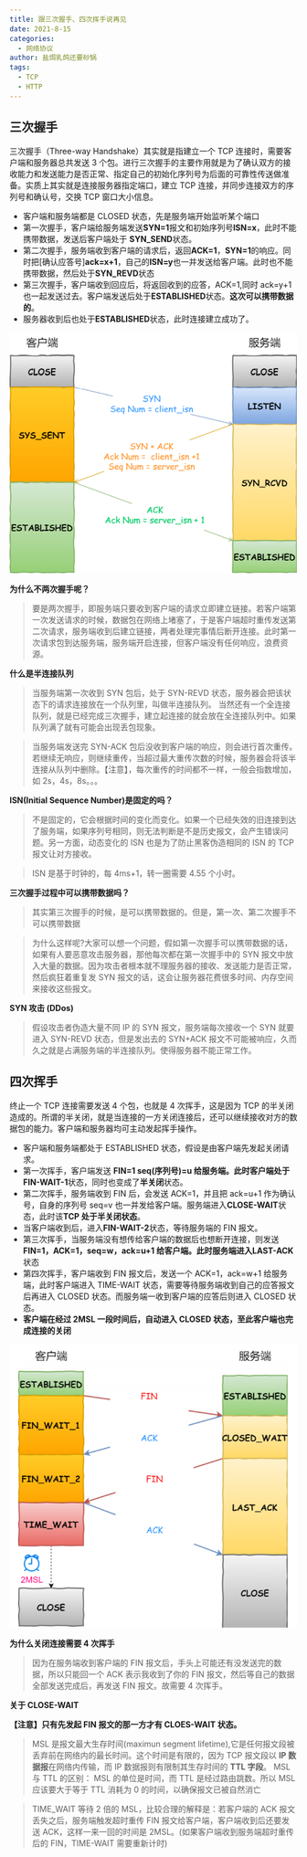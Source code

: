 ```yaml
---
title: 跟三次握手、四次挥手说再见
date: 2021-8-15
categories:
  - 网络协议
author: 盐焗乳鸽还要砂锅
tags:
  - TCP
  - HTTP
---
```


## 三次握手

三次握手（Three-way Handshake）其实就是指建立一个 TCP 连接时，需要客户端和服务器总共发送 3 个包。进行三次握手的主要作用就是为了确认双方的接收能力和发送能力是否正常、指定自己的初始化序列号为后面的可靠性传送做准备。实质上其实就是连接服务器指定端口，建立 TCP 连接，并同步连接双方的序列号和确认号，交换 TCP 窗口大小信息。

- 客户端和服务端都是 CLOSED 状态，先是服务端开始监听某个端口
- 第一次握手，客户端给服务端发送**SYN=1**报文和初始序列号**ISN=x**，此时不能携带数据，发送后客户端处于 **SYN_SEND**状态。
- 第二次握手，服务端收到客户端的请求后，返回**ACK=1**，**SYN=1**的响应。同时把[确认应答号]**ack=x+1**，自己的**ISN=y**也一并发送给客户端。此时也不能携带数据，然后处于**SYN_REVD**状态
- 第三次握手，客户端收到回应后，将返回收到的应答，ACK=1,同时 ack=y+1 也一起发送过去。客户端发送后处于**ESTABLISHED**状态。**这次可以携带数据的**。
- 服务器收到后也处于**ESTABLISHED**状态，此时连接建立成功了。

![](../imgs/shake1.png)

**为什么不两次握手呢？**

> 要是两次握手，即服务端只要收到客户端的请求立即建立链接。若客户端第一次发送请求的时候，数据包在网络上堵塞了，于是客户端超时重传发送第二次请求，服务端收到后建立链接，两者处理完事情后断开连接。此时第一次请求包到达服务端，服务端开启连接，但客户端没有任何响应，浪费资源。

**什么是半连接队列**

> 当服务端第一次收到 SYN 包后，处于 SYN-REVD 状态，服务器会把该状态下的请求连接放在一个队列里，叫做半连接队列。 当然还有一个全连接队列，就是已经完成三次握手，建立起连接的就会放在全连接队列中。如果队列满了就有可能会出现丢包现象。

> 当服务端发送完 SYN-ACK 包后没收到客户端的响应，则会进行首次重传。若继续无响应，则继续重传，当超过最大重传次数的时候，服务器会将该半连接从队列中删除。【注意】，每次重传的时间都不一样，一般会指数增加，如 2s，4s，8s。。。

**ISN(Initial Sequence Number)是固定的吗？**

> 不是固定的，它会根据时间的变化而变化。如果一个已经失效的旧连接到达了服务端，如果序列号相同，则无法判断是不是历史报文，会产生错误问题。另一方面，动态变化的 ISN 也是为了防止黑客伪造相同的 ISN 的 TCP 报文让对方接收。

> ISN 是基于时钟的，每 4ms+1，转一圈需要 4.55 个小时。

**三次握手过程中可以携带数据吗？**

> 其实第三次握手的时候，是可以携带数据的。但是，第一次、第二次握手不可以携带数据

> 为什么这样呢?大家可以想一个问题，假如第一次握手可以携带数据的话，如果有人要恶意攻击服务器，那他每次都在第一次握手中的 SYN 报文中放入大量的数据。因为攻击者根本就不理服务器的接收、发送能力是否正常，然后疯狂着重复发 SYN 报文的话，这会让服务器花费很多时间、内存空间来接收这些报文。

**SYN 攻击 (DDos)**

> 假设攻击者伪造大量不同 IP 的 SYN 报文，服务端每次接收一个 SYN 就要进入 SYN-REVD 状态，但是发出去的 SYN+ACK 报文不可能被响应，久而久之就是占满服务端的半连接队列。使得服务器不能正常工作。

## 四次挥手

终止一个 TCP 连接需要发送 4 个包，也就是 4 次挥手，这是因为 TCP 的半关闭造成的。所谓的半关闭，就是当连接的一方关闭连接后，还可以继续接收对方的数据包的能力。客户端和服务器均可主动发起挥手操作。

- 客户端和服务端都处于 ESTABLISHED 状态，假设是由客户端先发起关闭请求。
- 第一次挥手，客户端发送 **FIN=1 seq(序列号)=u **给服务端。此时客户端处于**FIN-WAIT-1**状态，同时也变成了**半关闭**状态。
- 第二次挥手，服务端收到 FIN 后，会发送 ACK=1，并且把 ack=u+1 作为确认号，自身的序列号 seq=v 也一并发给客户端。服务端进入**CLOSE-WAIT**状态，此时该**TCP 处于半关闭状态**。
- 当客户端收到后，进入**FIN-WAIT-2**状态，等待服务端的 FIN 报文。
- 第三次挥手，当服务端没有想传给客户端的数据后也想断开连接，则发送**FIN=1，ACK=1，seq=w，ack=u+1 **给客户端。此时服务端进入**LAST-ACK**状态
- 第四次挥手，客户端收到 FIN 报文后，发送一个 ACK=1，ack=w+1 给服务端，此时客户端进入 TIME-WAIT 状态，需要等待服务端收到自己的应答报文后再进入 CLOSED 状态。而服务端一收到客户端的应答后则进入 CLOSED 状态。
- **客户端在经过 2MSL ⼀段时间后，⾃动进⼊ CLOSED 状态，⾄此客户端也完成连接的关闭**

![](../imgs/shake2.png)

**为什么关闭连接需要 4 次挥手**

> 因为在服务端收到客户端的 FIN 报文后，手头上可能还有没发送完的数据，所以只能回一个 ACK 表示我收到了你的 FIN 报文，然后等自己的数据全部发送完成后，再发送 FIN 报文。故需要 4 次挥手。

**关于 CLOSE-WAIT**

**【注意】只有先发起 FIN 报文的那一方才有 CLOES-WAIT 状态。**

> MSL 是报文最大生存时间(maximun segment lifetime),它是任何报文段被丢弃前在网络内的最长时间。这个时间是有限的，因为 TCP 报文段以 **IP 数据报**在网络内传输，而 IP 数据报则有限制其生存时间的 **TTL 字段**。 MSL 与 TTL 的区别： MSL 的单位是时间，⽽ TTL 是经过路由跳数。所以 MSL 应该要⼤于等于 TTL 消耗为 0 的时间，以确保报⽂已被⾃然消亡

> TIME_WAIT 等待 2 倍的 MSL，⽐较合理的解释是：若客户端的 ACK 报文丢失之后，服务端触发超时重传 FIN 报文给客户端，客户端收到后还要发送 ACK，这样一来一回的时间是 2MSL。(如果客户端收到服务端超时重传后的 FIN，TIME-WAIT 需要重新计时)
